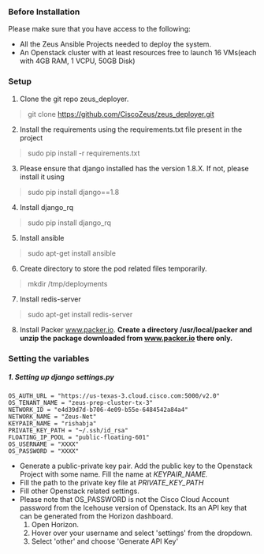 ### Before Installation

Please make sure that you have access to the following:
 
 * All the Zeus Ansible Projects needed to deploy the system.
 * An Openstack cluster with at least resources free to launch 16 VMs(each with 4GB RAM, 1 VCPU, 50GB Disk)

### Setup

 1. Clone the git repo zeus_deployer.
   > git clone https://github.com/CiscoZeus/zeus_deployer.git

 2. Install the requirements using the requirements.txt file present in the project
   > sudo pip install -r requirements.txt
 
 3. Please ensure that django installed has the version 1.8.X. If not, please install it using
   > sudo pip install django==1.8

 4. Install django_rq 
   > sudo pip install django_rq

 5. Install ansible
   > sudo apt-get install ansible

 6. Create directory to store the pod related files temporarily.
   > mkdir /tmp/deployments

 7. Install redis-server
   > sudo apt-get install redis-server

 8. Install Packer www.packer.io.
    **Create a directory /usr/local/packer and unzip the package downloaded from www.packer.io there only.**

### Setting the variables
  
##### 1. Setting up django settings.py
```
OS_AUTH_URL = "https://us-texas-3.cloud.cisco.com:5000/v2.0"
OS_TENANT_NAME = "zeus-prep-cluster-tx-3"
NETWORK_ID = "e4d39d7d-b706-4e09-b55e-6484542a84a4"
NETWORK_NAME = "Zeus-Net"
KEYPAIR_NAME = "rishabja"
PRIVATE_KEY_PATH = "~/.ssh/id_rsa"
FLOATING_IP_POOL = "public-floating-601"
OS_USERNAME = "XXXX"
OS_PASSWORD = "XXXX"
```

  - Generate a public-private key pair. Add the public key to the Openstack Project with some name. Fill the name at *KEYPAIR_NAME.*
  - Fill the path to the private key file at *PRIVATE_KEY_PATH*
  - Fill other Openstack related settings.
  - Please note that OS_PASSWORD is not the Cisco Cloud Account password from the Icehouse version of Openstack. Its an API key that can be generated from the Horizon dashboard.
    1. Open Horizon.
    2. Hover over your username and select 'settings' from the dropdown.
    3. Select 'other' and choose 'Generate API Key'
    



